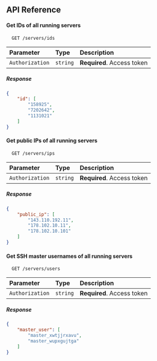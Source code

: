 
## API Reference

#### Get IDs of all running servers 
```http
  GET /servers/ids
```

| Parameter       | Type     | Description                                 |
| :-------------- | :------- | :------------------------------------------ |
| `Authorization` | `string` | **Required**. Access token |

##### Response
```json
{
    "id": [
        "158925",
        "7202642",
        "1131021"
    ]
}
```
#### Get public IPs of all running servers
```http
  GET /servers/ips
```

| Parameter       | Type     | Description                                 |
| :-------------- | :------- | :------------------------------------------ |
| `Authorization` | `string` | **Required**. Access token |

##### Response
```json
{
    "public_ip": [
        "143.110.192.11",
        "178.102.10.11",
        "178.102.10.101"
    ]
}
```

#### Get SSH master usernames of all running servers
```http
  GET /servers/users
```

| Parameter       | Type     | Description                                 |
| :-------------- | :------- | :------------------------------------------ |
| `Authorization` | `string` | **Required**. Access token |

##### Response
```json
{
    "master_user": [
        "master_xwtjjrxavu",
        "master_wupxgujtga"
    ]
}
```